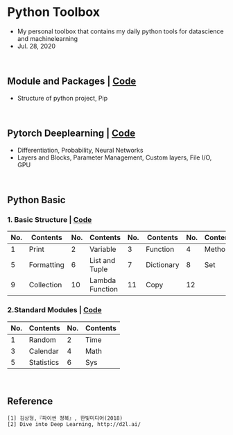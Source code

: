 # Python Toolbox
- My personal toolbox that contains my daily python tools for datascience and machinelearning
- Jul. 28, 2020


&nbsp;
&nbsp;
&nbsp;


## Module and Packages | [Code](https://github.com/OH-Seoyoung/Python_Toolbox/tree/master/Module_and_Package)
- Structure of python project, Pip

&nbsp;
&nbsp;
&nbsp;

## Pytorch Deeplearning | [Code](https://github.com/OH-Seoyoung/Python_Toolbox/tree/master/Deeplearning_with_Pytorch)
- Differentiation, Probability, Neural Networks
- Layers and Blocks, Parameter Management, Custom layers, File I/O, GPU

&nbsp;
&nbsp;
&nbsp;

## Python Basic
### 1. Basic Structure | [Code](https://github.com/OH-Seoyoung/Python_Toolbox/blob/master/Python_Basic/basic_structure.ipynb)
|No.|Contents|No.|Contents|No.|Contents|No.|Contents|
|------|---|---|---|---|---|---|---|
|1|Print|2|Variable|3|Function|4|Method|
|5|Formatting|6|List and Tuple|7|Dictionary|8|Set|
|9|Collection|10|Lambda Function|11|Copy|12||

### 2.Standard Modules | [Code](https://github.com/OH-Seoyoung/Python_Toolbox/blob/master/Python_Basic/standard_modules.ipynb)
|No.|Contents|No.|Contents|
|------|---|------|---|
|1|Random|2|Time|
|3|Calendar|4|Math|
|5|Statistics|6|Sys|

&nbsp;
&nbsp;
&nbsp;

## Reference
```
[1] 김상형,『파이썬 정복』, 한빛미디어(2018)
[2] Dive into Deep Learning, http://d2l.ai/
```
